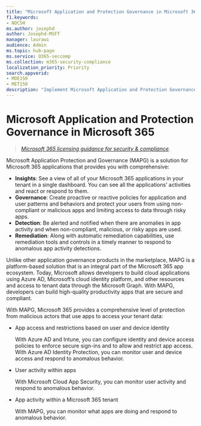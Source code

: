 ```yaml
---
title: "Microsoft Application and Protection Governance in Microsoft 365"
f1.keywords:
- NOCSH
ms.author: josephd
author: Josephd-MSFT
manager: laurawi
audience: Admin
ms.topic: hub-page
ms.service: O365-seccomp
ms.collection: m365-security-compliance
localization_priority: Priority
search.appverid: 
- MOE150
- MET150
description: "Implement Microsoft Application and Protection Governance capabilities to govern your apps."
---
```


# Microsoft Application and Protection Governance in Microsoft 365

>*[Microsoft 365 licensing guidance for security & compliance](https://aka.ms/ComplianceSD).*
 
Microsoft Application Protection and Governance (MAPG) is a solution for Microsoft 365 applications that provides you with comprehensive: 

- **Insights**: See a view of all of your Microsoft 365 applications in your tenant in a single dashboard. You can see all the applications’ activities and react or respond to them.
- **Governance**: Create proactive or reactive policies for application and user patterns and behaviors and protect your users from using non-compliant or malicious apps and limiting access to data through risky apps.
- **Detection**: Be alerted and notified when there are anomalies in app activity and when non-compliant, malicious, or risky apps are used. 
- **Remediation**: Along with automatic remediation capabilities, use remediation tools and controls in a timely manner to respond to anomalous app activity detections.

Unlike other application governance products in the marketplace, MAPG is a platform-based solution that is an integral part of the Microsoft 365 app ecosystem. Today, Microsoft allows developers to build cloud applications using Azure AD, Microsoft’s cloud identity platform, and other resources and access to tenant data through the Microsoft Graph. With MAPG, developers can build high-quality productivity apps that are secure and compliant.

With MAPG, Microsoft 365 provides a comprehensive level of protection from malicious actors that use apps to access your tenant data:

- App access and restrictions based on user and device identity

  With Azure AD and Intune, you can configure identity and device access policies to enforce secure sign-ins and to allow and restrict app access. With Azure AD Identity Protection, you can monitor user and device access and respond to anomalous behavior.

- User activity within apps

  With Microsoft Cloud App Security, you can monitor user activity and respond to anomalous behavior.

- App activity within a Microsoft 365 tenant
 
  With MAPG, you can monitor what apps are doing and respond to anomalous behavior.



